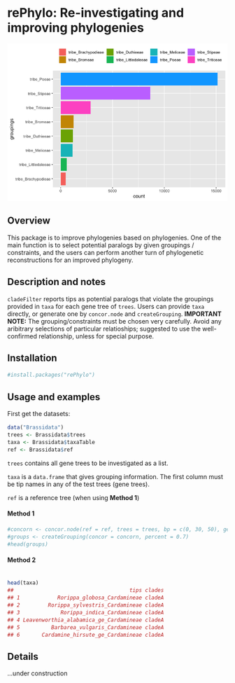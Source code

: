 rePhylo: Re-investigating and improving phylogenies
================

<!-- README.md is generated from README.Rmd. -->

![](README_figs/README-figure-1.png)<!-- -->

## Overview

This package is to improve phylogenies based on phylogenies. One of the
main function is to select potential paralogs by given groupings /
constraints, and the users can perform another turn of phylogenetic
reconstructions for an improved phylogeny.

## Description and notes

`cladeFilter` reports tips as potential paralogs that violate the
groupings provided in `taxa` for each gene tree of `trees`. Users can
provide `taxa` directly, or generate one by `concor.node` and
`createGrouping`. **IMPORTANT NOTE:** The grouping/constraints must be
chosen very carefully. Avoid any aribitrary selections of particular
relatioships; suggested to use the well-confirmed relationship, unless
for special purpose.

## Installation

``` r
#install.packages("rePhylo")
```

## Usage and examples

First get the datasets:

``` r
data("Brassidata")
trees <- Brassidata$trees
taxa <- Brassidata$taxaTable
ref <- Brassidata$ref
```

`trees` contains all gene trees to be investigated as a list.

`taxa` is a `data.frame` that gives grouping information. The first
column must be tip names in any of the test trees (gene trees).

`ref` is a reference tree (when using **Method
1**)

#### Method 1

``` r
#concorn <- concor.node(ref = ref, trees = trees, bp = c(0, 30, 50), getTreeNames = FALSE)
#groups <- createGrouping(concor = concorn, percent = 0.7)
#head(groups)
```

#### Method 2

``` r

head(taxa)
##                                     tips clades
## 1            Rorippa_globosa_Cardamineae cladeA
## 2         Rorippa_sylvestris_Cardamineae cladeA
## 3             Rorippa_indica_Cardamineae cladeA
## 4 Leavenworthia_alabamica_ge_Cardamineae cladeA
## 5          Barbarea_vulgaris_Cardamineae cladeA
## 6       Cardamine_hirsute_ge_Cardamineae cladeA
```

## Details

...under construction

